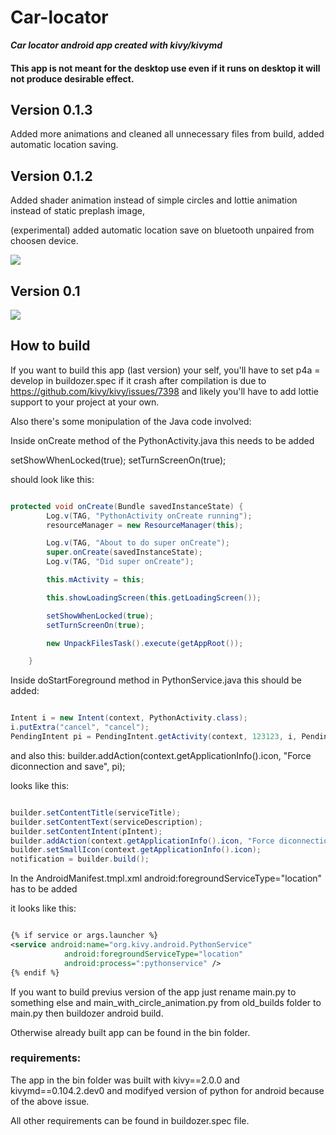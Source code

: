 # Car-locator

***Car locator android app created with kivy/kivymd***

#### This app is not meant for the desktop use even if it runs on desktop it will not produce desirable effect.


## Version 0.1.3

Added more animations and cleaned all unnecessary files from build, added automatic location saving.



## Version 0.1.2

Added shader animation instead of simple circles and lottie animation instead of static preplash image,

(experimental) added automatic location save on bluetooth unpaired from choosen device.

![](gifs/screen2.gif)



## Version 0.1

![](gifs/screen.gif)

## How to build

If you want to build this app (last version) your self, you'll have to set p4a = develop in buildozer.spec if it crash after compilation is due to https://github.com/kivy/kivy/issues/7398 and likely you'll have to add lottie support to your project at your own.

Also there's some monipulation of the Java code involved:

Inside onCreate method of the PythonActivity.java this needs to be added

setShowWhenLocked(true);
setTurnScreenOn(true);

should look like this:

```java

protected void onCreate(Bundle savedInstanceState) {
        Log.v(TAG, "PythonActivity onCreate running");
        resourceManager = new ResourceManager(this);

        Log.v(TAG, "About to do super onCreate");
        super.onCreate(savedInstanceState);
        Log.v(TAG, "Did super onCreate");

        this.mActivity = this;

        this.showLoadingScreen(this.getLoadingScreen());

        setShowWhenLocked(true);
        setTurnScreenOn(true);

        new UnpackFilesTask().execute(getAppRoot());

    }

```

Inside doStartForeground method in PythonService.java this should be added:

```java

Intent i = new Intent(context, PythonActivity.class);
i.putExtra("cancel", "cancel");
PendingIntent pi = PendingIntent.getActivity(context, 123123, i, PendingIntent.FLAG_UPDATE_CURRENT);

```

and also this: builder.addAction(context.getApplicationInfo().icon, "Force diconnection and save", pi);

looks like this:

```java

builder.setContentTitle(serviceTitle);
builder.setContentText(serviceDescription);
builder.setContentIntent(pIntent);
builder.addAction(context.getApplicationInfo().icon, "Force diconnection and save", pi);
builder.setSmallIcon(context.getApplicationInfo().icon);
notification = builder.build();

```


In the AndroidManifest.tmpl.xml android:foregroundServiceType="location" has to be added

it looks like this:

```xml

{% if service or args.launcher %}
<service android:name="org.kivy.android.PythonService"
            android:foregroundServiceType="location"
            android:process=":pythonservice" />
{% endif %}

```

If you want to build previus version of the app just rename main.py to something else and main_with_circle_animation.py from old_builds folder to main.py
then buildozer android build.

Otherwise already built app can be found in the bin folder.

### requirements:

The app in the bin folder was built with kivy==2.0.0 and kivymd==0.104.2.dev0 and modifyed version of python for android because of the above issue.


All other requirements can be found in buildozer.spec file.
